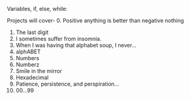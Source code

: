 Variables, if, else, while:

Projects will cover-
0. Positive anything is better than negative nothing
1. The last digit
2. I sometimes suffer from insomnia.
3. When I was having that alphabet soup, I never...
4. alphABET
5. Numbers
6. Numberz
7. Smile in the mirror
8. Hexadecimal
9. Patience, persistence, and perspiration...
10. 00...99
